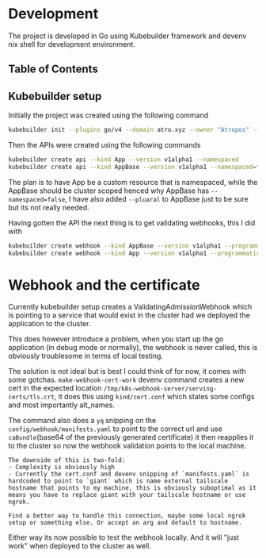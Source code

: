 # Development

The project is developed in Go using Kubebuilder framework and devenv nix shell for development environment.

## Table of Contents

<!-- toc -->

## Kubebuilder setup

Initially the project was created using the following command

```bash
kubebuilder init --plugins go/v4 --domain atro.xyz --owner "Atropos" --project-name atrk --repo github.com/atropos112/atrk
```

Then the APIs were created using the following commands

```bash
kubebuilder create api --kind App --version v1alpha1 --namespaced
kubebuilder create api --kind AppBase --version v1alpha1 --namespaced=false --plural=appbases
```

The plan is to have App be a custom resource that is namespaced, while the AppBase should be cluster scoped henced why AppBase has `--namespaced=false`, I have also added `--pluaral` to AppBase just to be sure but its not really needed.

Having gotten the API the next thing is to get validating webhooks, this I did with

```bash
kubebuilder create webhook --kind AppBase --version v1alpha1 --programmatic-validation
kubebuilder create webhook --kind App --version v1alpha1 --programmatic-validation
```

# Webhook and the certificate

Currently kubebuilder setup creates a ValidatingAdmissionWebhook which is pointing to a service that would exist in the cluster had we deployed the application to the cluster.

This does however introduce a problem, when you start up the go application (in debug mode or normally), the webhook is never called, this is obviously troublesome in terms of local testing.

The solution is not ideal but is best I could think of for now, it comes with some gotchas. `make-webhook-cert-work` devenv command creates a new cert in the expected location `/tmp/k8s-webhook-server/serving-certs/tls.crt`, it does this using `kind/cert.conf` which states some configs and most importantly alt_names.

The command also does a `yq` snipping on the `config/webhook/manifests.yaml` to point to the correct url and use `caBundle`(base64 of the previously generated certificate) it then reapplies it to the cluster so now the webhook validation points to the local machine.

```admonish warning
The downside of this is two-fold:
- Complexity is obviously high
- Currently the cert.conf and devenv snipping of `manifests.yaml` is hardcoded to point to `giant` which is name external tailscale hostname that points to my machine, this is obviously suboptimal as it means you have to replace giant with your tailscale hostname or use ngrok.
```

```admonish todo
Find a better way to handle this connection, maybe some local ngrok setup or something else. Or accept an arg and default to hostname.
```

Either way its now possible to test the webhook locally. And it will "just work" when deployed to the cluster as well.

